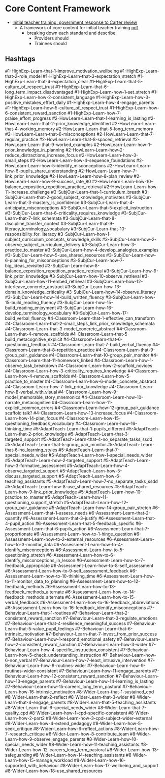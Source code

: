 Core Content Framework
======================


* [Initial teacher training: government response to Carter review](https://www.gov.uk/government/publications/initial-teacher-training-government-response-to-carter-review)
    * A framework of core content for initial teacher training  [pdf](https://assets.publishing.service.gov.uk/government/uploads/system/uploads/attachment_data/file/536890/Framework_Report_11_July_2016_Final.pdf)
        * breaking down each standard and describe 
            * Providers should
            * Trainees should

Hashtags
--------

#1-HighExp-Learn-that-1-improve_motivation_wellbeing
#1-HighExp-Learn-that-2-role_model
#1-HighExp-Learn-that-3-expectation_stretch
#1-HighExp-Learn-that-4-expectation_clear
#1-HighExp-Learn-that-5-culture_of_respect_trust
#1-HighExp-Learn-that-6-long_term_impact_disadvantaged
#1-HighExp-Learn-how-1-set_stretch
#1-HighExp-Learn-how-2-consistent_language
#1-HighExp-Learn-how-3-positive_mistakes_effort_daily
#1-HighExp-Learn-how-4-engage_parents
#1-HighExp-Learn-how-5-culture_of_respect_trust
#1-HighExp-Learn-how-6-consistent_reward_sanction
#1-HighExp-Learn-how-7-praise_effort_progress
#2-HowLearn-Learn-that-1-learning_is_lasting
#2-HowLearn-Learn-that-2-prior_knowledge_identified
#2-HowLearn-Learn-that-4-working_memory
#2-HowLearn-Learn-that-5-long_term_memory
#2-HowLearn-Learn-that-6-misconceptions
#2-HowLearn-Learn-that-7-regular_practice
#2-HowLearn-Learn-that-8-spaced_retrieval
#2-HowLearn-Learn-that-9-worked_examples
#2-HowLearn-Learn-how-1-prior_knowledge_in_planning
#2-HowLearn-Learn-how-2-reduce_distractions_increase_focus
#2-HowLearn-Learn-how-3-small_steps
#2-HowLearn-Learn-how-4-sequence_foundations
#2-HowLearn-Learn-how-5-identify_misconceptions
#2-HowLearn-Learn-how-6-pupils_share_understanding
#2-HowLearn-Learn-how-7-link_prior_knowledge
#2-HowLearn-Learn-how-8-plan_review
#2-HowLearn-Learn-how-9-success_rate_80
#2-HowLearn-Learn-how-10-balance_exposition_repetition_practice_retrieval
#2-HowLearn-Learn-how-11-increase_challenge
#3-SubjCur-Learn-that-1-curriculum_breath
#3-SubjCur-Learn-that-2-good_subject_knowledge_motivates
#3-SubjCur-Learn-that-3-mastery_is_confidence
#3-SubjCur-Learn-that-4-anticipate_misconceptions
#3-SubjCur-Learn-that-5-explicit_instruction
#3-SubjCur-Learn-that-6-criticality_requires_knowledge
#3-SubjCur-Learn-that-7-link_schemata
#3-SubjCur-Learn-that-8-discipline_transfer_context
#3-SubjCur-Learn-that-9-literacy_terminology_vocabulary
#3-SubjCur-Learn-that-10-responsibility_for_literacy
#3-SubjCur-Learn-how-1-subject_curriculum_concepts_knowledge_skills
#3-SubjCur-Learn-how-2-observe_subject_curriculum_delivery
#3-SubjCur-Learn-how-3-practice_to_master
#3-SubjCur-Learn-how-4-develop_analogies_examples
#3-SubjCur-Learn-how-5-use_shared_resources
#3-SubjCur-Learn-how-6-planning_for_misconceptions
#3-SubjCur-Learn-how-7-big_ideas_revisited
#3-SubjCur-Learn-how-8-balance_exposition_repetition_practice_retrieval
#3-SubjCur-Learn-how-9-link_prior_knowledge
#3-SubjCur-Learn-how-10-observe_retrieval
#3-SubjCur-Learn-how-11-embed_retrieval
#3-SubjCur-Learn-how-12-interleave_concrete_abstract
#3-SubjCur-Learn-how-13-domain_knowledge_criticality
#3-SubjCur-Learn-how-14-observe_literacy
#3-SubjCur-Learn-how-14-build_written_fluency
#3-SubjCur-Learn-how-15-build_reading_fluency
#3-SubjCur-Learn-how-15-build_reading_enjoyment
#3-SubjCur-Learn-how-16-develop_terminology_vocabulary
#3-SubjCur-Learn-how-17-build_verbal_fluency
#4-Classroom-Learn-that-1-effective_can_transform
#4-Classroom-Learn-that-2-small_steps_link_prior_knowledge_schemata
#4-Classroom-Learn-that-3-model_concrete_abstract
#4-Classroom-Learn-that-4-remove_scaffolds
#4-Classroom-Learn-that-5-build_metacognitive_explicit
#4-Classroom-Learn-that-6-questioning_feedback
#4-Classroom-Learn-that-7-build_verbal_fluency
#4-Classroom-Learn-that-8-repetition_practice
#4-Classroom-Learn-that-9-group_pair_guidance
#4-Classroom-Learn-that-10-group_pair_monitor
#4-Classroom-Learn-that-11-homework_linked
#4-Classroom-Learn-how-1-observe_task_breakdown
#4-Classroom-Learn-how-2-scaffold_novices
#4-Classroom-Learn-how-3-criticality_requires_knowledge
#4-Classroom-Learn-how-4-remove_scaffolds
#4-Classroom-Learn-how-5-practice_to_master
#4-Classroom-Learn-how-6-model_concrete_abstract
#4-Classroom-Learn-how-7-link_prior_knowledge
#4-Classroom-Learn-how-8-verbal_with_visual
#4-Classroom-Learn-how-9-model_memorable_story_mnemonics
#4-Classroom-Learn-how-10-narrate_metacognitive
#4-Classroom-Learn-how-11-explicit_common_errors
#4-Classroom-Learn-how-12-group_pair_guidance
scaffold talk?
#4-Classroom-Learn-how-13-increase_focus
#4-Classroom-Learn-how-14-plan_focus
#4-Classroom-Learn-how-15-questioning_feedback_vocabulary
#4-Classroom-Learn-how-16-thinking_time
#5-AdaptTeach-Learn-that-1-pupils_different
#5-AdaptTeach-Learn-that-2-prior_knowledge
#5-AdaptTeach-Learn-that-3-targeted_support
#5-AdaptTeach-Learn-that-4-no_separate_tasks_ssdd
#5-AdaptTeach-Learn-that-5-group_pair_monitor
#5-AdaptTeach-Learn-that-6-no_learning_styles
#5-AdaptTeach-Learn-that-7-special_needs_wider
#5-AdaptTeach-Learn-how-1-special_needs_wider
#5-AdaptTeach-Learn-how-2-targeted_support
#5-AdaptTeach-Learn-how-3-formative_assessment
#5-AdaptTeach-Learn-how-4-observe_targeted_support
#5-AdaptTeach-Learn-how-5-discuss_targeted_support
#5-AdaptTeach-Learn-how-6-teaching_assistants
#5-AdaptTeach-Learn-how-7-no_separate_tasks_ssdd
#5-AdaptTeach-Learn-how-8-use_shared_resources
#5-AdaptTeach-Learn-how-9-link_prior_knowledge
#5-AdaptTeach-Learn-how-10-practice_to_master
#5-AdaptTeach-Learn-how-11-questioning_support_stretch
#5-AdaptTeach-Learn-how-12-group_pair_guidance
#5-AdaptTeach-Learn-how-14-group_pair_stretch
#6-Assessment-Learn-that-1-assess_needs
#6-Assessment-Learn-that-2-quantify
#6-Assessment-Learn-that-3-justify
#6-Assessment-Learn-that-4-pupil_action
#6-Assessment-Learn-that-5-feedback_specific
#6-Assessment-Learn-that-6-pupils_action
#6-Assessment-Learn-that-7-proportionate
#6-Assessment-Learn-how-to-1-hinge_question
#6-Assessment-Learn-how-to-2-external_resources
#6-Assessment-Learn-how-to-3-monitor_data
#6-Assessment-Learn-how-to-4-identify_misconceptions
#6-Assessment-Learn-how-to-5-questioning_stretch
#6-Assessment-Learn-how-to-6-identify_misconceptions_in_lesson
#6-Assessment-Learn-how-to-7-feedback_appropriate
#6-Assessment-Learn-how-to-8-self_assessment
#6-Assessment-Learn-how-to-9-self_assessment_feedback
#6-Assessment-Learn-how-to-10-thinking_time
#6-Assessment-Learn-how-to-11-monitor_data_to_planning
#6-Assessment-Learn-how-to-12-feedback_methods
#6-Assessment-Learn-how-to-13-feedback_methods_alternate
#6-Assessment-Learn-how-to-14-feedback_methods_alternate
#6-Assessment-Learn-how-to-15-verbal_feedback
#6-Assessment-Learn-how-to-16-feedback_abbreviations
#6-Assessment-Learn-how-to-16-feedback_identify_misconceptions
#7-Behaviour-Learn-that-1-routines
#7-Behaviour-Learn-that-2-consistent_reward_sanction
#7-Behaviour-Learn-that-3-regulate_emotions
#7-Behaviour-Learn-that-4-resilience_meaningful_success
#7-Behaviour-Learn-that-5-value_pupil_feelings
#7-Behaviour-Learn-that-6-intrinsic_motivation
#7-Behaviour-Learn-that-7-invest_from_prior_success
#7-Behaviour-Learn-how-1-respond_emotional_safety
#7-Behaviour-Learn-how-2-consistent_reward_sanction
#7-Behaviour-Learn-how-3-wider
#7-Behaviour-Learn-how-4-specific_instruction_consistent
#7-Behaviour-Learn-how-5-check_understanding_instruction
#7-Behaviour-Learn-how-6-non_verbal
#7-Behaviour-Learn-how-7-least_intrusive_intervention
#7-Behaviour-Learn-how-8-routines-wider
#7-Behaviour-Learn-how-9-routines-wider-consistent
#7-Behaviour-Learn-how-11-engage_parents
#7-Behaviour-Learn-how-12-consistent_reward_sanction
#7-Behaviour-Learn-how-13-engage_parents
#7-Behaviour-Learn-how-14-learning_is_lasting
#7-Behaviour-Learn-how-15-careers_long_term_pastoral
#7-Behaviour-Learn-how-16-intrinsic_motivation
#8-Wider-Learn-that-1-sustained_cpd
#8-Wider-Learn-that-2-reflect
#8-Wider-Learn-that-3-wider
#8-Wider-Learn-that-4-engage_parents
#8-Wider-Learn-that-5-teaching_assistants
#8-Wider-Learn-that-6-special_needs_wider
#8-Wider-Learn-that-7-quality_cpd
#8-Wider-Learn-how-1-cpd-specific-consistent
#8-Wider-Learn-how-2-part2
#8-Wider-Learn-how-3-cpd-subject-wider-external
#8-Wider-Learn-how-4-extend_pedagogy
#8-Wider-Learn-how-5-seek_critique
#8-Wider-Learn-how-6-reflect_actions
#8-Wider-Learn-how-7-research_critique
#8-Wider-Learn-how-8-contribute_team
#8-Wider-Learn-how-9-observe_engage_parents
#8-Wider-Learn-how-10-special_needs_wider
#8-Wider-Learn-how-11-teaching_assistants
#8-Wider-Learn-how-12-careers_long_term_pastoral
#8-Wider-Learn-how-13-safeguarding
#8-Wider-Learn-how-14-teaching_assistants
#8-Wider-Learn-how-15-manage_workload
#8-Wider-Learn-how-16-supported_with_behaviour
#8-Wider-Learn-how-17-wellbeing_and_support
#8-Wider-Learn-how-18-use_shared_resources
